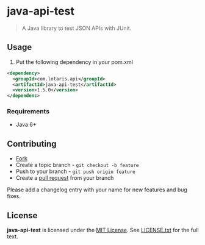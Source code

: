 # java-api-test

> A Java library to test JSON APIs with JUnit.

## Usage

1. Put the following dependency in your pom.xml

```xml
<dependency>
  <groupId>com.lotaris.api</groupId>
  <artifactId>java-api-test</artifactId>
  <version>1.5.0</version>
</dependenc>
```

### Requirements

* Java 6+

## Contributing

* [Fork](https://help.github.com/articles/fork-a-repo)
* Create a topic branch - `git checkout -b feature`
* Push to your branch - `git push origin feature`
* Create a [pull request](http://help.github.com/pull-requests/) from your branch

Please add a changelog entry with your name for new features and bug fixes.

## License

**java-api-test** is licensed under the [MIT License](http://opensource.org/licenses/MIT).
See [LICENSE.txt](LICENSE.txt) for the full text.

